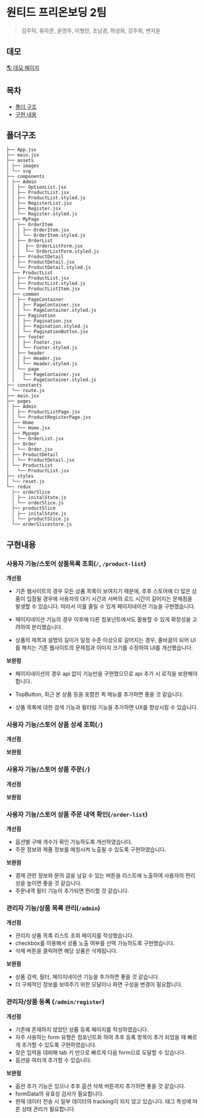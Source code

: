 # 원티드 프리온보딩 2팀

> 김주탁, 류하준, 윤영주, 이형민, 조남경, 하성화, 강주희, 변지윤

## 데모

[🌎 데모 페이지](https://fruitte-renewal.netlify.app/)

## 목차

- [폴더 구조](#폴더구조)
- [구현 내용](#구현내용)

## 폴더구조

```
├── App.jsx
├── main.jsx
├── assets
│ ├── images
│ └── svg
├── components
│ ├── Admin
│ │ ├── OptionList.jsx
│ │ ├── ProductList.jsx
│ │ ├── ProductList.styled.js
│ │ ├── RegisterList.jsx
│ │ ├── Register.jsx
│ │ └── Register.styled.js
│ ├── MyPage
│ │ ├── OrderItem
│ │ │ ├── OrderItem.jsx
│ │ │ └── OrderItem.styled.js
│ │ ├── OrderList
│ │ │  ├── OrderListForm.jsx
│ │ │  └── OrderListForm.styled.js
│ ├ ├── ProductDetail
│ │ ├── ProductDetail.jsx
│ │ └── ProductDetail.styled.js
│ ├── ProductList
│ │ ├── ProductList.jsx
│ │ ├── ProductList.styled.js
│ │ └── ProductListItem.jsx
│ ├── common
│ │ ├── PageContainer
│ │ │ ├── PageContainer.jsx
│ │ │ └── PageContainer.styled.js
│ │ ├── Pagination
│ │ │ ├── Pagination.jsx
│ │ │ ├── Pagination.styled.js
│ │ │ └── PaginationButton.jsx
│ │ ├── footer
│ │ │ ├── Footer.jsx
│ │ │ └── Footer.styled.js
│ │ ├── header
│ │ │ ├── Header.jsx
│ │ │ └── Header.styled.js
│ │ └── page
│ │   ├── PageContainer.jsx
│ │   └── PageContainer.styled.js
├── constants
│ └── route.js
├── main.jsx
├── pages
│ ├── Admin
│ │ ├── ProductListPage.jsx
│ │ └── ProductRegisterPage.jsx
│ ├── Home
│ │ └── Home.jsx
| ├── Mypage
│ │ └── OrderList.jsx
| ├── Order
│ │ └── Order.jsx
| ├── ProductDetail
│ │ └── ProductDetail.jsx
| └── ProductList
│   └── ProductList.jsx
├── styles
│ └── reset.js
└── redux
  ├── orderSlice
  │ ├── initalState.js
  │ └── orderSlice.js
  ├── productSlice
  │ ├── initalState.js
  │ └── productSlice.js
  └── orderSlicestore.js
```

## 구현내용

### 사용자 기능/스토어 상품목록 조회(`/`, `/product-list`)

**개선점**

- 기존 웹사이트의 경우 모든 상품 목록이 보여지기 때문에, 추후 스토어에 더 많은 상품이 입점될 경우에 사용자의 대기 시간과 서버의 로드 시간이 길어지는 문제점을 발생할 수 있습니다. 따라서 이를 줄일 수 있게 페이지네이션 기능을 구현했습니다.

- 페이지네이션 기능의 경우 이후에 다른 컴포넌트에서도 활용할 수 있게 확장성을 고려하여 분리했습니다.

- 상품의 제목과 설명의 길이가 일정 수준 이상으로 길어지는 경우, 줄바꿈이 되어 UI를 해치는 기존 웹사이트의 문제점과 이미지 크기를 수정하여 UI를 개선했습니다.

**보완점**

- 페이지네이션의 경우 api 없이 기능만을 구현했으므로 api 추가 시 로직을 보완해야 합니다.

- TopButton, 최근 본 상품 등을 포함한 퀵 메뉴를 추가하면 좋을 것 같습니다.

- 상품 목록에 대한 검색 기능과 필터링 기능을 추가하면 UX를 향상시킬 수 있습니다.

### 사용자 기능/스토어 상품 상세 조회(`/`)

**개선점**

**보완점**

### 사용자 기능/스토어 상품 주문(`/`)

**개선점**

**보완점**

### 사용자 기능/스토어 상품 주문 내역 확인(`/order-list`)

**개선점**

- 옵션별 구매 개수가 확인 가능하도록 개선하였습니다.
- 주문 정보와 제품 정보를 매칭시켜 노출될 수 있도록 구현하였습니다.

**보완점**

- 결제 관련 정보와 문의 글을 남길 수 있는 버튼을 리스트에 노출하여 사용자의 편리성을 높이면 좋을 것 같습니다.
- 주문내역 필터 기능이 추가되면 편리할 것 같습니다.

### 관리자 기능/상품 목록 관리(`/admin`)

**개선점**

- 관리지 상품 목록 리스트 조회 페이지를 작성했습니다.
- checkbox를 이용해서 상품 노출 여부를 선택 가능하도록 구현했습니다.
- 삭제 버튼을 클릭하면 해당 상품은 삭제됩니다.

**보완점**

- 상품 검색, 필터, 페이지네이션 기능을 추가하면 좋을 것 같습니다.
- 더 구체적인 정보를 보여주기 위한 모달이나 화면 구성을 변경이 필요합니다.

### 관리자/상품 등록 (`/admin/register`)

**개선점**

- 기존에 존재하지 않았던 상품 등록 페이지를 작성하였습니다.
- 자주 사용하는 form 유형은 컴포넌트화 하여 추후 등록 항목이 추가 되었을 때 빠르게 추가할 수 있도록 구현하였습니다.
- 잦은 입력을 대비해 tab 키 만으로 빠르게 다음 form으로 도달할 수 있습니다.
- 옵션을 여러개 추가할 수 있습니다.

**보완점**

- 옵션 추가 기능은 있으나 추후 옵션 삭제 버튼까지 추가하면 좋을 것 같습니다.
- formData의 유효성 검사가 필요합니다.
- 현재 데이터 전송 시 일부 데이터의 tracking이 되지 않고 있습니다. 태그 특성에 따른 상태 관리가 필요합니다.
